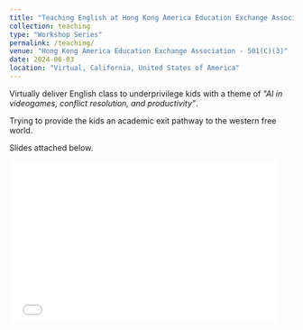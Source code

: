 ```yaml
---
title: "Teaching English at Hong Kong America Education Exchange Association"
collection: teaching
type: "Workshop Series"
permalink: /teaching/
venue: "Hong Kong America Education Exchange Association - 501(C)(3)"
date: 2024-06-03
location: "Virtual, California, United States of America"
---
```


Virtually deliver English class to underprivilege kids with a theme of *"AI in videogames, conflict resolution, and productivity"*. 

Trying to provide the kids an academic exit pathway to the western free world. 

Slides attached below. 

<iframe src="[[https://utoronto-my.sharepoint.com/personal/marcokk_chan_mail_utoronto_ca/_layouts/15/Doc.aspx?sourcedoc={ecebabda-b377-4c18-8909-4af5a9becd86}&amp;action=embedview&amp;wdAr=1.7777777777777777&amp;wdEaaCheck=1](https://utoronto-my.sharepoint.com/:p:/g/personal/marcokk_chan_mail_utoronto_ca/Edqr6-x3sxhMiQlK9am-zYYBupE30fxeFr53bI8PefBYQw?e=amJOc1)](https://utoronto-my.sharepoint.com/:p:/r/personal/marcokk_chan_mail_utoronto_ca/_layouts/15/Doc.aspx?sourcedoc=%7Becebabda-b377-4c18-8909-4af5a9becd86%7D&action=embedview&wdAr=1.7777777777777777&wdEaaCheck=1%5D(https%3A%2F%2Futoronto-my.sharepoint.com%2F%3Ap%3A%2Fg%2Fpersonal%2Fmarcokk_chan_mail_utoronto_ca%2FEdqr6-x3sxhMiQlK9am-zYYBupE30fxeFr53bI8PefBYQw%3Fe%3DamJOc1))" width="476px" height="288px" frameborder="0">This is an embedded <a target="_blank" href="https://office.com">Microsoft Office</a> presentation, powered by <a target="_blank" href="https://office.com/webapps">Office</a>.</iframe>



